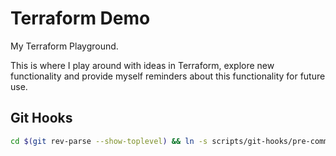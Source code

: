 # Terraform Demo

My Terraform Playground.

This is where I play around with ideas in Terraform, explore new functionality and provide myself reminders about this functionality for future use.

## Git Hooks

```sh
cd $(git rev-parse --show-toplevel) && ln -s scripts/git-hooks/pre-commit .git/hooks/pre-commit
```
